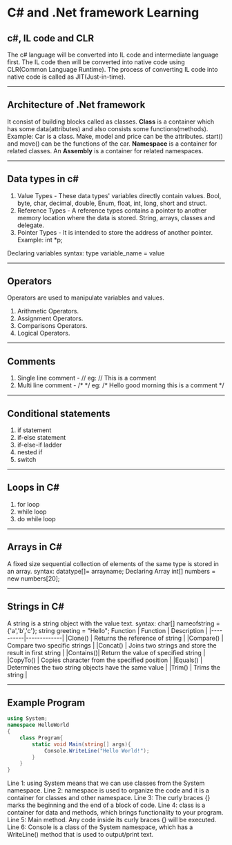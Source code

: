 # C# and .Net framework Learning

## c#, IL code and CLR

The c# language will be converted into IL code and intermediate language first.
The IL code then will be converted into native code using CLR(Common Language Runtime).
The process of converting IL code into native code is called as JIT(Just-in-time).

---

## Architecture of .Net framework

It consist of building blocks called as classes.
**Class** is a container which has some data(attributes) and also consists some functions(methods).
Example: Car is a class. Make, model and price can be the attributes. start() and move() can be the functions of the car.
**Namespace** is a container for related classes.
An **Assembly** is a container for related namespaces.

---

## Data types in c#

1. Value Types - These data types' variables directly contain values.
   Bool, byte, char, decimal, double, Enum, float, int, long, short and struct.
2. Reference Types - A reference types contains a pointer to another memory location where the data is stored.
   String, arrays, classes and delegate.
3. Pointer Types - It is intended to store the address of another pointer.
   Example: int \*p;

Declaring variables
syntax:
type variable_name = value

---

## Operators

Operators are used to manipulate variables and values.

1. Arithmetic Operators.
2. Assignment Operators.
3. Comparisons Operators.
4. Logical Operators.

---

## Comments

1. Single line comment - //
   eg: // This is a comment
2. Multi line comment - /\* \*/
   eg: /\* Hello good morning
   this is a comment \*/

---

## Conditional statements

1. if statement
2. if-else statement
3. if-else-if ladder
4. nested if
5. switch

---

## Loops in C#

1. for loop
2. while loop
3. do while loop

---

## Arrays in C#

A fixed size sequential collection of elements of the same type is stored in an array.
syntax: datatype[]= arrayname;
Declaring Array
int[] numbers = new numbers[20];

---

## Strings in C#

A string is a string object with the value text.
syntax:
char[] nameofstring = {'a','b','c'};
string greeting = "Hello";
Function
| Function | Description |
|----------|-------------|
|Clone() | Returns the reference of string |
|Compare() | Compare two specific strings |
|Concat() | Joins two strings and store the result in first string |
|Contains()| Return the value of specified string |
|CopyTo() | Copies character from the specified position |
|Equals() | Determines the two string objects have the same value |
|Trim() | Trims the string |

---

## Example Program

```csharp
using System;
namespace HelloWorld
{
    class Program{
        static void Main(string[] args){
            Console.WriteLine("Hello World!");
        }
    }
}
```

Line 1: using System means that we can use classes from the System namespace.
Line 2: namespace is used to organize the code and it is a container for classes and other namespace.
Line 3: The curly braces {} marks the beginning and the end of a block of code.
Line 4: class is a container for data and methods, which brings functionality to your program.
Line 5: Main method. Any code inside its curly braces {} will be executed.
Line 6: Console is a class of the System namespace, which has a WriteLine() method that is used to output/print text.

